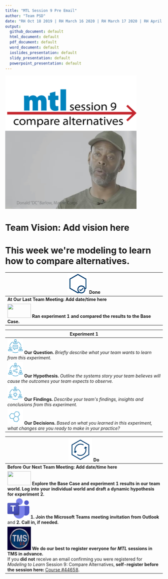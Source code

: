 ```yaml
---
title: "MTL Session 9 Pre Email"
author: "Team PSD"
date: "RH Oct 18 2019 | RH March 16 2020 | RH March 17 2020 | RH April 6 2020"
output: 
  github_document: default
  html_document: default
  pdf_document: default
  word_document: default
  ioslides_presentation: default
  slidy_presentation: default
  powerpoint_presentation: default
---
```



<!-- MTL Logo, HTML img tag -->
[<img src = "https://github.com/lzim/teampsd/blob/master/resources/title_slides/mtl_s09_compare_alternatives_title.png"
     height = "175" width = "420">](https://github.com/lzim/mtl/blob/master/blue/session09/s09_learner/mtl_session09_see.md) 
[<img src="https://github.com/lzim/teampsd/blob/master/resources/vapor_team_youtube/barlow_vapor.jpg" height="250" width="420">](https://mtl.how/vapor_wk17)   

# Team Vision: Add vision here
# This week we're modeling to learn how to compare alternatives.

|[<img src = "https://raw.githubusercontent.com/lzim/teampsd/master/resources/icons/done.png" height = "65" width = "65">](https://github.com/lzim/mtl/blob/master/blue/session08/s08_learner/mtl_session08_see.md) **Done** |
| --- |
|**At Our Last Team Meeting: Add date/time here**  | 
| [<img src = "https://raw.githubusercontent.com/lzim/teampsd/master/resources/logos/mtl_how_sim.png" height = "45" width = "75">](http://mtl.how/sim) **Ran experiment 1 and compared the results to the Base Case.** |

**Experiment 1** |
|---|
[<img src = "https://raw.githubusercontent.com/lzim/teampsd/master/resources/icons/mtl_question.png" height = "50" width = "50" style = "display: inline-block"/>](http://mtl.how/sim) **Our Question.** *Briefly describe what your team wants to learn from this experiment.* |
[<img src = "https://raw.githubusercontent.com/lzim/teampsd/master/resources/icons/mtl_hypothesis.png" height = "50" width = "50" style = "display: inline-block"/>](http://mtl.how/sim) **Our Hypothesis.** *Outline the systems story your team believes will cause the outcomes your team expects to observe.*| 
[<img src = "https://raw.githubusercontent.com/lzim/teampsd/master/resources/icons/mtl_findings.png" height = "50" width = "50" style = "display: inline-block"/>](http://mtl.how/sim) **Our Findings.** *Describe your team's findings, insights and conclusions from this experiment.*  |
[<img src = "https://raw.githubusercontent.com/lzim/teampsd/master/resources/icons/mtl_decisions.png" height = "50" width = "50" style = "display: inline-block"/>](http://mtl.how/sim) **Our Decisions.** *Based on what you learned in this experiment, what changes are you ready to make in your practice?*  |


|[<img src = "https://raw.githubusercontent.com/lzim/teampsd/master/resources/icons/do.png" height = "75" width = "75">](https://github.com/lzim/mtl/blob/master/blue/session09/s09_learner/mtl_session09_see.md) **Do** |
| --- |
|**Before Our Next Team Meeting: Add date/time here**  |
|[<img src = "https://raw.githubusercontent.com/lzim/teampsd/master/resources/logos/mtl_how_sim.png" height = "45" width = "75">](http://mtl.how/sim) **Explore the Base Case and experiment 1 results in our team world. Log into your individual world and draft a dynamic hypothesis for experiment 2.**  |
[<img src = "https://github.com/lzim/teampsd/blob/master/resources/logos/ms_teams_logo.png?raw=true" height = "65" width = "70">](#DontLink) **1. Join the Microsoft Teams meeting invitation from Outlook** and **2. Call in, if needed.**|
[<img src = "https://github.com/lzim/teampsd/blob/master/resources/logos/tms_logo.jpg?raw=true" height = "75" width = "75">](https://www.tms.va.gov/SecureAuth35/) **We do our best to register everyone for _MTL_ sessions in TMS in advance.** <br> If you **did not** receive an email confirming you were registered for _Modeling to Learn_ Session 9: Compare Alternatives, **self-register before the session here:** [Course #44658](https://hcm03.ns2cloud.com/sf/learning?destUrl=https%3a%2f%2fva%2dhcm03%2ens2cloud%2ecom%2flearning%2fuser%2fdeeplink%5fredirect%2ejsp%3flinkId%3dITEM%5fDETAILS%26componentID%3d44658%26componentTypeID%3dVA%26revisionDate%3d1585238760000%26fromSF%3dY&company=VAHCM03). |

